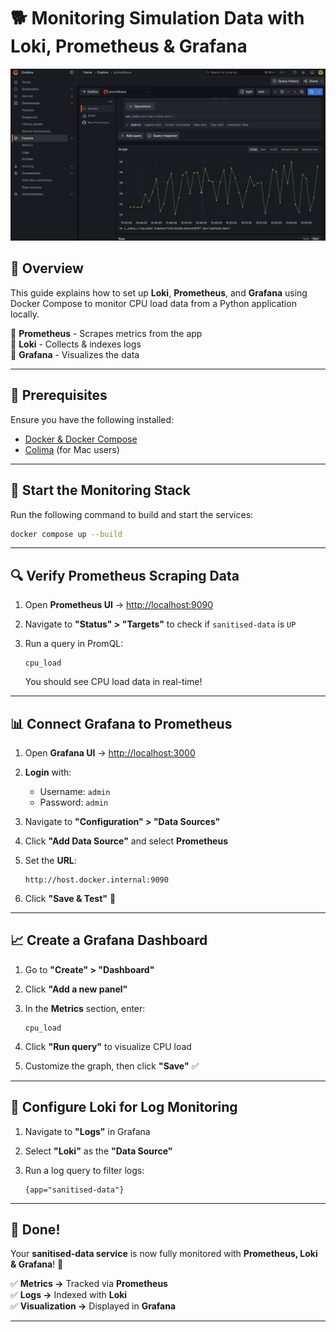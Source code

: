 # 🐕 Monitoring Simulation Data with Loki, Prometheus & Grafana

<p align="center">
  <img src="assets/grafana-demo-ui.png" alt="Grafana UI" width="850">
</p>

## 🚀 Overview
This guide explains how to set up **Loki**, **Prometheus**, and **Grafana** using Docker Compose to monitor CPU load data from a Python application locally.

🔹 **Prometheus** - Scrapes metrics from the app  
🔹 **Loki** - Collects & indexes logs  
🔹 **Grafana** - Visualizes the data  

---

## 📌 Prerequisites
Ensure you have the following installed:
- [Docker & Docker Compose](https://docs.docker.com/get-docker/)
- [Colima](https://github.com/abiosoft/colima) (for Mac users)


---

## 🚀 Start the Monitoring Stack
Run the following command to build and start the services:

```bash
docker compose up --build
```

---

## 🔍 Verify Prometheus Scraping Data
1. Open **Prometheus UI** → [http://localhost:9090](http://localhost:9090)
2. Navigate to **"Status" > "Targets"** to check if `sanitised-data` is `UP`
3. Run a query in PromQL:

   ```promql
   cpu_load
   ```

   You should see CPU load data in real-time!

---

## 📊 Connect Grafana to Prometheus
1. Open **Grafana UI** → [http://localhost:3000](http://localhost:3000)
2. **Login** with:
   - Username: `admin`
   - Password: `admin`
3. Navigate to **"Configuration" > "Data Sources"**
4. Click **"Add Data Source"** and select **Prometheus**
5. Set the **URL**:

   ```
   http://host.docker.internal:9090
   ```

6. Click **"Save & Test"** 🎯

---

## 📈 Create a Grafana Dashboard
1. Go to **"Create" > "Dashboard"**
2. Click **"Add a new panel"**
3. In the **Metrics** section, enter:

   ```promql
   cpu_load
   ```

4. Click **"Run query"** to visualize CPU load
5. Customize the graph, then click **"Save"** ✅

---

## 📜 Configure Loki for Log Monitoring
1. Navigate to **"Logs"** in Grafana
2. Select **"Loki"** as the **"Data Source"**
3. Run a log query to filter logs:

   ```logql
   {app="sanitised-data"}
   ```

---

## 🎉 Done!  
Your **sanitised-data service** is now fully monitored with **Prometheus, Loki & Grafana**! 🚀  

✅ **Metrics →** Tracked via **Prometheus**  
✅ **Logs →** Indexed with **Loki**  
✅ **Visualization →** Displayed in **Grafana**  

---
